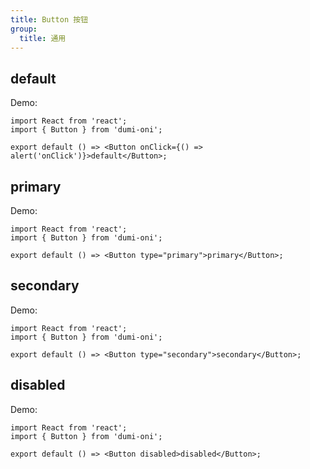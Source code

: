 ```yaml
---
title: Button 按钮
group:
  title: 通用
---
```


## default

Demo:

```tsx
import React from 'react';
import { Button } from 'dumi-oni';

export default () => <Button onClick={() => alert('onClick')}>default</Button>;
```

## primary

Demo:

```tsx
import React from 'react';
import { Button } from 'dumi-oni';

export default () => <Button type="primary">primary</Button>;
```

## secondary

Demo:

```tsx
import React from 'react';
import { Button } from 'dumi-oni';

export default () => <Button type="secondary">secondary</Button>;
```

## disabled

Demo:

```tsx
import React from 'react';
import { Button } from 'dumi-oni';

export default () => <Button disabled>disabled</Button>;
```

